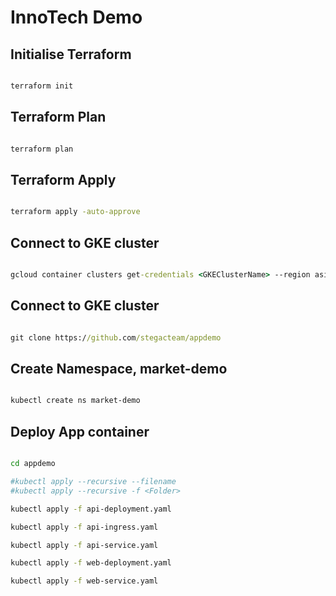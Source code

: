 # InnoTech Demo

## Initialise  Terraform

```cmd

terraform init

```

## Terraform Plan

```cmd

terraform plan

```

## Terraform Apply

```cmd

terraform apply -auto-approve

```

## Connect to GKE cluster

```cmd

gcloud container clusters get-credentials <GKEClusterName> --region asia-southeast1 --project <ProjectName>

```

## Connect to GKE cluster

```cmd

git clone https://github.com/stegacteam/appdemo

```

## Create Namespace, market-demo

```bash

kubectl create ns market-demo

```

## Deploy App container

```bash

cd appdemo

#kubectl apply --recursive --filename
#kubectl apply --recursive -f <Folder>

kubectl apply -f api-deployment.yaml

kubectl apply -f api-ingress.yaml

kubectl apply -f api-service.yaml

kubectl apply -f web-deployment.yaml

kubectl apply -f web-service.yaml

```
